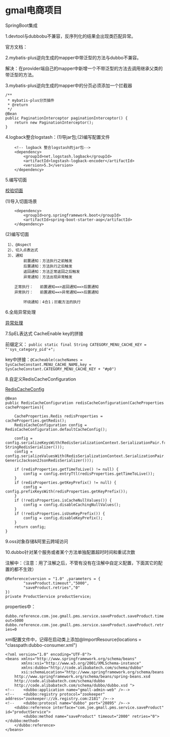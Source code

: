 # gmal电商项目
SpringBoot集成

1.devtool与dubbobu不兼容，反序列化的结果会出现类匹配异常。

官方文档：

2.mybatis-plus逆向生成的mapper中带泛型的方法与dubbo不兼容。

解决：在provider端自己的mapper中新增一个不带泛型的方法去调用继承父类的带泛型的方法。

3.mybatis-plus逆向生成的mapper中的分页必须添加一个拦截器

    /**
     * mybatis-plus分页插件
     * @return
     */
    @Bean
    public PaginationInterceptor paginationInterceptor() {
        return new PaginationInterceptor();
    }

4.logback整合logstash：(1)导jar包;(2)编写配置文件

        <!-- logback 整合logstash的jar包-->
        <dependency>
            <groupId>net.logstash.logback</groupId>
            <artifactId>logstash-logback-encoder</artifactId>
            <version>5.3</version>
        </dependency>


5.编写切面

[校验切面](gmall-admin-web/src/main/java/com/joe/gmall/admin/aop/DataValidAspect.java "校验切面") 

(1)导入切面场景

		<dependency>
			<groupId>org.springframework.boot</groupId>
			<artifactId>spring-boot-starter-aop</artifactId>
		</dependency>

(2)编写切面

	 1）、@Aspect
	 2）、切入点表达式
	 3）、通知
			前置通知：方法执行之前触发
			后置通知：方法执行之后触发
			返回通知：方法正常返回之后触发
			异常通知：方法出现异常触发

		正常执行：   前置通知==>返回通知==>后置通知
		异常执行：   前置通知==>异常通知==>后置通知

			环绕通知：4合1；拦截方法的执行

6.全局异常处理

[异常处理](gmall-admin-web/src/main/java/com/joe/gmall/admin/aop/GlobalExceptionHandler.java "异常处理")

7.SpEL表达式 CacheEnable key的拼接

前缀定义：
`public static final String CATEGORY_MENU_CACHE_KEY = "'sys_category_pid'+";`

key中拼接：`@Cacheable(cacheNames = SysCacheConstant.MENU_CACHE_NAME,key = SysCacheConstant.CATEGORY_MENU_CACHE_KEY + "#p0")`

8.自定义RedisCacheConfiguration

[RedisCacheConfig](gmall-pms/src/main/java/com/joe/gmall/pms/config/RedisCacheConfig.java)

    @Bean
    public RedisCacheConfiguration redisCacheConfiguration(CacheProperties cacheProperties){

        CacheProperties.Redis redisProperties = cacheProperties.getRedis();
        RedisCacheConfiguration config = RedisCacheConfiguration.defaultCacheConfig();

        config = config.serializeKeysWith(RedisSerializationContext.SerializationPair.fromSerializer(new StringRedisSerializer()));
        config = config.serializeValuesWith(RedisSerializationContext.SerializationPair.fromSerializer(new GenericJackson2JsonRedisSerializer()));

        if (redisProperties.getTimeToLive() != null) {
            config = config.entryTtl(redisProperties.getTimeToLive());
        }
        if (redisProperties.getKeyPrefix() != null) {
            config = config.prefixKeysWith(redisProperties.getKeyPrefix());
        }
        if (!redisProperties.isCacheNullValues()) {
            config = config.disableCachingNullValues();
        }
        if (!redisProperties.isUseKeyPrefix()) {
            config = config.disableKeyPrefix();
        }
        return config;
    }

9.oss对象存储&阿里云跨域访问

10.dubbo针对某个服务或者某个方法单独配置超时时间和重试次数

注解中：（注意：用了注解之后，不管有没有在注解中自定义配置，下面其它的配置的都不生效）

    @Reference(version = "1.0" ,parameters = {
            "saveProduct.timeout","5000",
            "saveProduct.retries","0"
    })
    private ProductService productService;

properties中：

`dubbo.reference.com.joe.gmall.pms.service.saveProduct.saveProduct.timeout=5000`
`dubbo.reference.com.joe.gmall.pms.service.saveProduct.saveProduct.retries=0`

xml配置文件中，记得在启动类上添加@ImportResource(locations = "classpath:dubbo-consumer.xml")

    <?xml version="1.0" encoding="UTF-8"?>
    <beans xmlns="http://www.springframework.org/schema/beans"
           xmlns:xsi="http://www.w3.org/2001/XMLSchema-instance"
           xmlns:dubbo="http://code.alibabatech.com/schema/dubbo"
           xsi:schemaLocation="http://www.springframework.org/schema/beans
        http://www.springframework.org/schema/beans/spring-beans.xsd
        http://code.alibabatech.com/schema/dubbo
        http://code.alibabatech.com/schema/dubbo/dubbo.xsd ">
    <!--    <dubbo:application name="gmall-admin-web" />-->
    <!--    <dubbo:registry protocol="zookeeper" address="zookeeper://zk.registry.com:2181" />-->
    <!--    <dubbo:protocol name="dubbo" port="20895" />-->
        <dubbo:reference interface="com.joe.gmall.pms.service.saveProduct" id="productService">
            <dubbo:method name="saveProduct" timeout="2000" retries="0"></dubbo:method>
        </dubbo:reference>
    </beans>